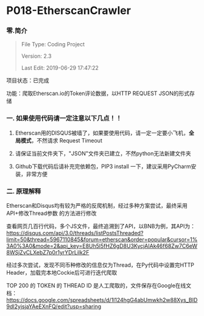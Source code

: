 # P018-EtherscanCrawler

### 零.简介

> File Type: Coding Project
>
> Version: 2.3
>
> Last Edit: 2019-06-29 17:47:22

项目状态：已完成

功能：爬取Etherscan.io的Token评论数据，以HTTP REQUEST JSON的形式存储

### 一. 如果使用代码请一定注意以下几点！！

1. Etherscan用的DISQUS被墙了，如果要使用代码，请一定一定要小飞机，**全局模式**，不然请求 Request Timeout

2. 请保证当前文件夹下，"JSON"文件夹已建立，不然python无法新建文件夹

3. Github下载代码后请补充完依赖包，PIP3 install 一下，建议采用PyCharm安装，非常方便

### 二. 原理解释

Etherscan和Disqus均有较为严格的反爬机制，经过多种方案尝试，最终采用 API+修改Thread参数 的方法进行修改

查看网页几百行代码，多个JS文件，最终追溯到了API，以BNB为例，其API为： https://disqus.com/api/3.0/threads/listPostsThreaded?limit=50&thread=5967110845&forum=etherscan&order=popular&cursor=1%3A0%3A0&mode=2&api_key=E8Uh5l5fHZ6gD8U3KycjAIAk46f68Zw7C6eW8WSjZvCLXebZ7p0r1yrYDrLilk2F

经过多次尝试，发现不同币种修改的信息仅为Thread，在Py代码中设置完HTTP Header，加载完本地Cockie后可进行迭代爬取

TOP 200 的 TOKEN 的 THREAD ID 是人工爬取的，文件保存在Google在线文档： https://docs.google.com/spreadsheets/d/1l124hgG4abUmwkh2w88Xys_BID9dI2yjsjaYAeEXnFQ/edit?usp=sharing 

